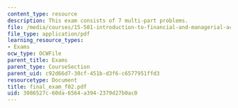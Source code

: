 ```yaml
---
content_type: resource
description: This exam consists of 7 multi-part problems.
file: /media/courses/15-501-introduction-to-financial-and-managerial-accounting-spring-2004/3086527c60da6564a3942379d27b0ac0_final_exam_f02.pdf
file_type: application/pdf
learning_resource_types:
- Exams
ocw_type: OCWFile
parent_title: Exams
parent_type: CourseSection
parent_uid: c92d66d7-30cf-451b-d3f6-c6577951ffd3
resourcetype: Document
title: final_exam_f02.pdf
uid: 3086527c-60da-6564-a394-2379d27b0ac0
---
```

